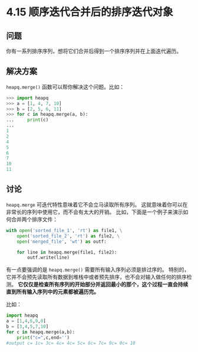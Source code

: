 # 4.15 顺序迭代合并后的排序迭代对象

## 问题

你有一系列排序序列，想将它们合并后得到一个排序序列并在上面迭代遍历。

## 解决方案

`heapq.merge()` 函数可以帮你解决这个问题。比如：

```python
>>> import heapq
>>> a = [1, 4, 7, 10]
>>> b = [2, 5, 6, 11]
>>> for c in heapq.merge(a, b):
...     print(c)
...
1
2
4
5
6
7
10
11
```

## 讨论

`heapq.merge` 可迭代特性意味着它不会立马读取所有序列。 这就意味着你可以在非常长的序列中使用它，而不会有太大的开销。 比如，下面是一个例子来演示如何合并两个排序文件：

```python
with open('sorted_file_1', 'rt') as file1, \
    open('sorted_file_2', 'rt') as file2, \
    open('merged_file', 'wt') as outf:

    for line in heapq.merge(file1, file2):
        outf.write(line)
```

有一点要强调的是 `heapq.merge()` 需要所有输入序列必须是排过序的。 特别的，它并不会预先读取所有数据到堆栈中或者预先排序，也不会对输入做任何的排序检测。 **它仅仅是检查所有序列的开始部分并返回最小的那个，这个过程一直会持续直到所有输入序列中的元素都被遍历完。**

比如：

```python
import heapq
a = [1,4,6,9,0]
b = [3,4,5,7,10]
for c in heapq.merge(a,b):
    print("c=",c,end='')
#output c= 1c= 3c= 4c= 4c= 5c= 6c= 7c= 9c= 0c= 10
```

